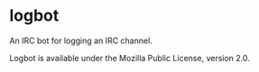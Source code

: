 # logbot
An IRC bot for logging an IRC channel.

Logbot is available under the Mozilla Public License, version 2.0.
